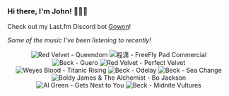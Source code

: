 ### Hi there, I'm John! 🏄🏻‍♂️

Check out my Last.fm Discord bot [Gowon](http://gowon.ca)!

_Some of the music I've been listening to recently!_


<!-- lastfm -->
<p align="center"><img src="https://lastfm.freetls.fastly.net/i/u/64s/edd159f171e5610ff24f5109f4ce4e60.png" title="Red Velvet - Queendom"> <img src="https://lastfm.freetls.fastly.net/i/u/64s/03d05bf32ed862f4de8ad650b7d15b7a.png" title="程潇 - FreeFly Pad Commercial"> <img src="https://lastfm.freetls.fastly.net/i/u/64s/365d37ea533ea43d217137b7ba52b75a.png" title="Beck - Guero"> <img src="https://lastfm.freetls.fastly.net/i/u/64s/2cee3e8ad1362c1511e7edd5e06b674d.jpg" title="Red Velvet - Perfect Velvet"> <img src="https://lastfm.freetls.fastly.net/i/u/64s/463b22f2004e52c747f0ca1607860e5f.png" title="Weyes Blood - Titanic Rising"> <img src="https://lastfm.freetls.fastly.net/i/u/64s/8381e54db1d4b669bb6baedc68180503.jpg" title="Beck - Odelay"> <img src="https://lastfm.freetls.fastly.net/i/u/64s/616f430a08354b4f94bc6c949950a3e7.jpg" title="Beck - Sea Change"> <img src="https://lastfm.freetls.fastly.net/i/u/64s/3c1e635245bec7dfe92199e108135908.jpg" title="Boldy James & The Alchemist - Bo Jackson"> <img src="https://lastfm.freetls.fastly.net/i/u/64s/890172ce7346de6729e25ea43d40f2d0.jpg" title="Al Green - Gets Next to You"> <img src="https://lastfm.freetls.fastly.net/i/u/64s/52fc8522a39b85eba1799cd85ca0e934.jpg" title="Beck - Midnite Vultures"> </p>
